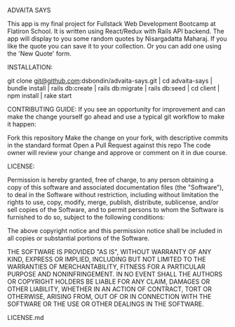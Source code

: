 ADVAITA SAYS

This app is my final project for Fullstack Web Development Bootcamp at Flatiron School. It is written using React/Redux with Rails API backend. The app will display to you some random quotes by Nisargadatta Maharaj. If you like the quote you can save it to your collection. Or you can add one using the 'New Quote' form.

INSTALLATION:

git clone git@github.com:dsbondin/advaita-says.git |
cd advaita-says |
bundle install |
rails db:create |
rails db:migrate |
rails db:seed |
cd client |
npm install |
rake start

CONTRIBUTING GUIDE:
If you see an opportunity for improvement and can make the change yourself go ahead and use a typical git workflow to make it happen:

Fork this repository
Make the change on your fork, with descriptive commits in the standard format
Open a Pull Request against this repo
The code owner will review your change and approve or comment on it in due course.

LICENSE:

Permission is hereby granted, free of charge, to any person
obtaining a copy of this software and associated documentation
files (the "Software"), to deal in the Software without
restriction, including without limitation the rights to use,
copy, modify, merge, publish, distribute, sublicense, and/or sell
copies of the Software, and to permit persons to whom the
Software is furnished to do so, subject to the following
conditions:

The above copyright notice and this permission notice shall be
included in all copies or substantial portions of the Software.

THE SOFTWARE IS PROVIDED "AS IS", WITHOUT WARRANTY OF ANY KIND,
EXPRESS OR IMPLIED, INCLUDING BUT NOT LIMITED TO THE WARRANTIES
OF MERCHANTABILITY, FITNESS FOR A PARTICULAR PURPOSE AND
NONINFRINGEMENT. IN NO EVENT SHALL THE AUTHORS OR COPYRIGHT
HOLDERS BE LIABLE FOR ANY CLAIM, DAMAGES OR OTHER LIABILITY,
WHETHER IN AN ACTION OF CONTRACT, TORT OR OTHERWISE, ARISING
FROM, OUT OF OR IN CONNECTION WITH THE SOFTWARE OR THE USE OR
OTHER DEALINGS IN THE SOFTWARE.

LICENSE.md
